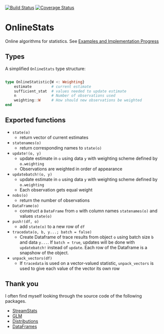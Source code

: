 [![Build Status](https://travis-ci.org/joshday/OnlineStats.jl.svg)](https://travis-ci.org/joshday/OnlineStats.jl)
[![Coverage Status](https://coveralls.io/repos/joshday/OnlineStats.jl/badge.svg?branch=master)](https://coveralls.io/r/joshday/OnlineStats.jl?branch=master)

# OnlineStats

Online algorithms for statistics.  See [Examples and Implementation Progress](src/README)


## Types 

A simplified `OnlineStats` type structure:

```julia

type OnlineStatistic{W <: Weighting}
	estimate         # current estimate
	sufficient_stat  # values needed to update estimate
	n                # Number of observations used
	weighting::W     # How should new observations be weighted
end
```

## Exported functions

- `state(o)`
	- return vector of current estimates
- `statenames(o)` 
	- return corresponding names to `state(o)`
- `update!(o, y)`
	- update estimate in `o` using data `y` with weighting scheme defined by `o.weighting` 
	- Observations are weighted in order of appearance
- `updatebatch!(o, y)`
	- update estimate in `o` using data `y` with weighting scheme defined by 	`o.weighting` 
	- Each observation gets equal weight
- `nobs(o)`
	- return the number of observations 
- `DataFrame(o)`
	- construct a `DataFrame` from `o` with column names `statenames(o)` and values `state(o)`
- `push!(df, o)` 
	- add `state(o)` to a new row of `df` 
- `tracedata(o, b, y...; batch = false)`
	- Create Dataframe of trace results from object `o` using batch size `b` and data `y...`.  If `batch = true`, updates will be done with `updatebatch!` instead of `update`.  Each row of the Dataframe is a snapshow of the object.
- `unpack_vectors(df)` 
	- If `tracedata` is used on a vector-valued statistic, `unpack_vectors` is used to give each value of the vector its own row





## Thank you
I often find myself looking through the source code of the following packages.  

- [StreamStats](https://github.com/johnmyleswhite/StreamStats.jl)
- [GLM](https://github.com/JuliaStats/GLM.jl)  
- [Distributions](https://github.com/JuliaStats/Distributions.jl)  
- [DataFrames](https://github.com/JuliaStats/DataFrames.jl)
